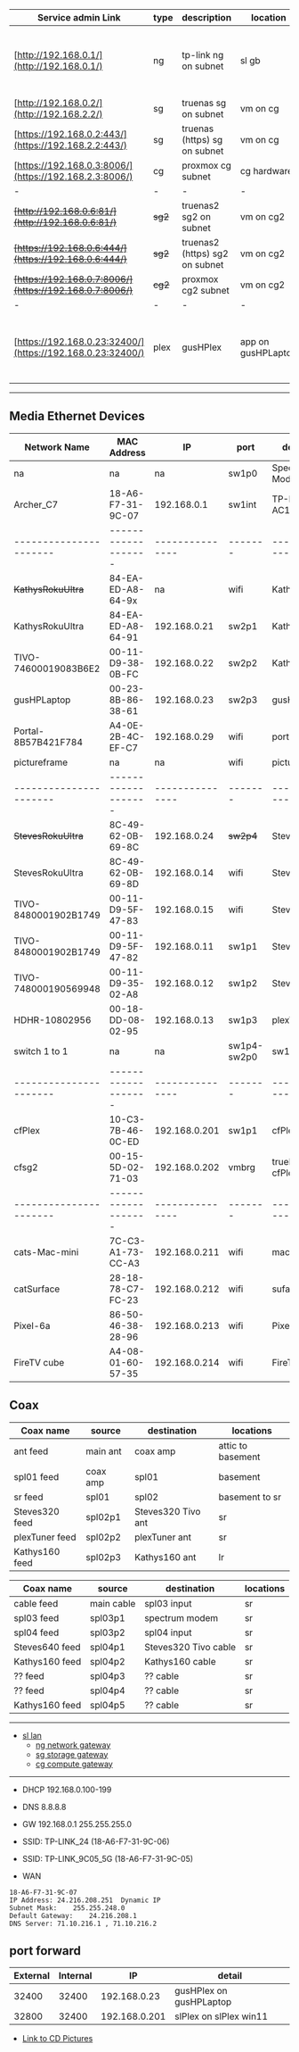 

| Service admin Link  | type    | description | location    | mac |
|---------------------|---------|-------------|-------------|-----|
| [http://192.168.0.1/](http://192.168.0.1/) | ng | tp-link ng on subnet | sl gb | 18-A6-F7-31-9C-06 |
| [http://192.168.0.2/](http://192.168.2.2/) | sg | truenas sg on subnet | vm on cg | na |
| [https://192.168.0.2:443/](https://192.168.2.2:443/) | sg | truenas (https) sg on subnet | vm on cg | na |
| [https://192.168.0.3:8006/](https://192.168.2.3:8006/) | cg | proxmox cg subnet | cg hardware | na |
| - | - | - | - | na |
| ~~[http://192.168.0.6:81/](http://192.168.0.6:81/)~~ | ~~sg2~~ | truenas2 sg2 on subnet | vm on cg2 | na |
| ~~[https://192.168.0.6:444/](https://192.168.0.6:444/)~~ | ~~sg2~~ | truenas2 (https) sg2 on subnet | vm on cg2 | na |
| ~~[https://192.168.0.7:8006/](https://192.168.0.7:8006/)~~ | ~~cg2~~ | proxmox cg2 subnet | vm on cg2 | na |
| - | - | - | - | na |
| [https://192.168.0.23:32400/](https://192.168.0.23:32400/) | plex | gusHPlex | app on gusHPLaptop | 00-23-8B-86-38-61 |

---

## Media Ethernet Devices

| Network Name         | MAC Address       | IP            | port  | description     | location |
|----------------------|-------------------|---------------|-------|-----------------|----|
|	na	                 | na                | na            | sw1p0 | Spectrum Modem  | sr |
|	Archer_C7	           | 18-A6-F7-31-9C-07 | 192.168.0.1   |sw1int | TP-LINK AC1720  | sr |
|----------------------|-------------------|---------------|-------|-----------------|----|
|	~~KathysRokuUltra~~	 | 84-EA-ED-A8-64-9x | na            | wifi  | KathysRokuUltra | lr |
|	KathysRokuUltra	     | 84-EA-ED-A8-64-91 | 192.168.0.21  | sw2p1 | KathysRokuUltra | lr |
|	TIVO-74600019083B6E2 | 00-11-D9-38-0B-FC | 192.168.0.22  | sw2p2 | Kathys160       | lr |
| gusHPLaptop          | 00-23-8B-86-38-61 | 192.168.0.23  | sw2p3 | gusHPLaptop     | lr |
|	Portal-8B57B421F784  | A4-0E-2B-4C-EF-C7 | 192.168.0.29  | wifi  | portaltv        | lr |
| pictureframe         | na                | na            | wifi  | picture frame   | lr |
|----------------------|-------------------|---------------|-------|-----------------|----|
|	~~StevesRokuUltra~~	     | 8C-49-62-0B-69-8C | 192.168.0.24  | ~~sw2p4~~ | StevesRokuUltra | sr |
|	StevesRokuUltra	     | 8C-49-62-0B-69-8D | 192.168.0.14  | wifi  | StevesRokuUltra | sr |
|	TIVO-8480001902B1749 | 00-11-D9-5F-47-83 | 192.168.0.15  | wifi  | Steves640       | sr |
|	TIVO-8480001902B1749 | 00-11-D9-5F-47-82 | 192.168.0.11  | sw1p1 | Steves640       | sr |
| TIVO-748000190569948 | 00-11-D9-35-02-A8 | 192.168.0.12  | sw1p2 | Steves320       | sr |
|	HDHR-10802956	       | 00-18-DD-08-02-95 | 192.168.0.13  | sw1p3 | plexTuner       | sr |
| switch 1 to 1        | na                | na       |sw1p4-sw2p0 | sw1-sw2        |sr-lr|`
|----------------------|-------------------|---------------|-------|-----------------|----|
|	cfPlex               | 10-C3-7B-46-0C-ED | 192.168.0.201 | sw1p1 | cfPlex chris's  | bm |
|	cfsg2   	           | 00-15-5D-02-71-03 | 192.168.0.202 | vmbrg | trueNAS_vm-cfPlex | bm |
|----------------------|-------------------|---------------|-------|-----------------|----|
|	cats-Mac-mini        | 7C-C3-A1-73-CC-A3 | 192.168.0.211  | wifi  | macmini  chris  | bm |
|	catSurface   	       | 28-18-78-C7-FC-23 | 192.168.0.212  | wifi  | suface   chris  | bm |
|	Pixel-6a    	       | 86-50-46-38-28-96 | 192.168.0.213  | wifi  | Pixel-6a chris  | bm |
| FireTV cube          | A4-08-01-60-57-35 | 192.168.0.214  | wifi  | FireTV   chris  | bm |

## Coax

| Coax name  | source   | destination | locations |
| ---------- |----------|-------------|-----------|
| ant feed   | main ant | coax amp    | attic to basement |
| spl01 feed | coax amp | spl01       | basement |
| sr feed    | spl01    | spl02       | basement to sr |
| Steves320 feed | spl02p1 | Steves320 Tivo ant | sr |
| plexTuner feed | spl02p2 | plexTuner ant | sr |
| Kathys160 feed | spl02p3 | Kathys160 ant | lr |

| Coax name  | source   | destination | locations |
| ---------- |----------|-------------|-----------|
| cable feed   | main cable | spl03 input | sr |
| spl03 feed | spl03p1 | spectrum modem       | sr |
| spl04 feed | spl03p2   | spl04 input       | sr |
| Steves640 feed | spl04p1 | Steves320 Tivo cable | sr |
| Kathys160 feed | spl04p2 | Kathys160 cable | sr |
| ?? feed | spl04p3 | ?? cable | sr |
| ?? feed | spl04p4 | ?? cable  | sr |
| Kathys160 feed | spl04p5 | ?? cable  | sr |

---
- [sl lan](./lan)
  - [ng network gateway](./lan/ng)
  - [sg storage gateway](./lan/sg)
  - [cg compute gateway](./lan/cg)
 
---

- DHCP 192.168.0.100-199
- DNS 8.8.8.8
- GW 192.168.0.1 255.255.255.0
- SSID: TP-LINK_24 (18-A6-F7-31-9C-06)
- SSID: TP-LINK_9C05_5G (18-A6-F7-31-9C-05)

- WAN
```
18-A6-F7-31-9C-07
IP Address:	24.216.208.251	Dynamic IP
Subnet Mask:	255.255.248.0	 
Default Gateway:	24.216.208.1	  
DNS Server:	71.10.216.1 , 71.10.216.2
```

## port forward

| External | Internal | IP | detail |
|-------|-------|---------------|---|
| 32400	| 32400	| 192.168.0.23  | gusHPlex on gusHPLaptop | 
| 32800	| 32400	| 192.168.0.201 | slPlex on slPlex win11 | 


- [Link to CD Pictures](https://photos.app.goo.gl/gJL3BKZerkMmL1Jn7)

